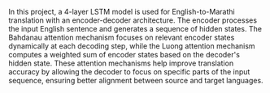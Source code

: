 In this project, a 4-layer LSTM model is used for English-to-Marathi translation with an encoder-decoder architecture. The encoder processes the input English sentence and generates a sequence of hidden states. The Bahdanau attention mechanism focuses on relevant encoder states dynamically at each decoding step, while the Luong attention mechanism computes a weighted sum of encoder states based on the decoder's hidden state. These attention mechanisms help improve translation accuracy by allowing the decoder to focus on specific parts of the input sequence, ensuring better alignment between source and target languages.
